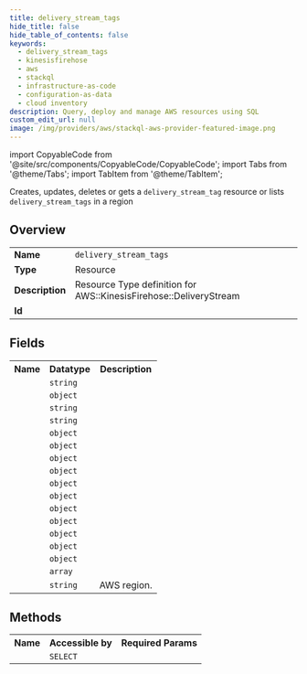 ```yaml
---
title: delivery_stream_tags
hide_title: false
hide_table_of_contents: false
keywords:
  - delivery_stream_tags
  - kinesisfirehose
  - aws
  - stackql
  - infrastructure-as-code
  - configuration-as-data
  - cloud inventory
description: Query, deploy and manage AWS resources using SQL
custom_edit_url: null
image: /img/providers/aws/stackql-aws-provider-featured-image.png
---
```


import CopyableCode from '@site/src/components/CopyableCode/CopyableCode';
import Tabs from '@theme/Tabs';
import TabItem from '@theme/TabItem';

Creates, updates, deletes or gets a <code>delivery_stream_tag</code> resource or lists <code>delivery_stream_tags</code> in a region

## Overview
<table><tbody>
<tr><td><b>Name</b></td><td><code>delivery_stream_tags</code></td></tr>
<tr><td><b>Type</b></td><td>Resource</td></tr>
<tr><td><b>Description</b></td><td>Resource Type definition for AWS::KinesisFirehose::DeliveryStream</td></tr>
<tr><td><b>Id</b></td><td><CopyableCode code="aws.kinesisfirehose.delivery_stream_tags" /></td></tr>
</tbody></table>

## Fields
<table><tbody><tr><th>Name</th><th>Datatype</th><th>Description</th></tr><tr><td><CopyableCode code="arn" /></td><td><code>string</code></td><td></td></tr>
<tr><td><CopyableCode code="delivery_stream_encryption_configuration_input" /></td><td><code>object</code></td><td></td></tr>
<tr><td><CopyableCode code="delivery_stream_name" /></td><td><code>string</code></td><td></td></tr>
<tr><td><CopyableCode code="delivery_stream_type" /></td><td><code>string</code></td><td></td></tr>
<tr><td><CopyableCode code="elasticsearch_destination_configuration" /></td><td><code>object</code></td><td></td></tr>
<tr><td><CopyableCode code="amazonopensearchservice_destination_configuration" /></td><td><code>object</code></td><td></td></tr>
<tr><td><CopyableCode code="amazon_open_search_serverless_destination_configuration" /></td><td><code>object</code></td><td></td></tr>
<tr><td><CopyableCode code="extended_s3_destination_configuration" /></td><td><code>object</code></td><td></td></tr>
<tr><td><CopyableCode code="kinesis_stream_source_configuration" /></td><td><code>object</code></td><td></td></tr>
<tr><td><CopyableCode code="msk_source_configuration" /></td><td><code>object</code></td><td></td></tr>
<tr><td><CopyableCode code="redshift_destination_configuration" /></td><td><code>object</code></td><td></td></tr>
<tr><td><CopyableCode code="s3_destination_configuration" /></td><td><code>object</code></td><td></td></tr>
<tr><td><CopyableCode code="splunk_destination_configuration" /></td><td><code>object</code></td><td></td></tr>
<tr><td><CopyableCode code="http_endpoint_destination_configuration" /></td><td><code>object</code></td><td></td></tr>
<tr><td><CopyableCode code="snowflake_destination_configuration" /></td><td><code>object</code></td><td></td></tr>
<tr><td><CopyableCode code="tags" /></td><td><code>array</code></td><td></td></tr>
<tr><td><CopyableCode code="region" /></td><td><code>string</code></td><td>AWS region.</td></tr>
</tbody></table>

## Methods

<table><tbody>
  <tr>
    <th>Name</th>
    <th>Accessible by</th>
    <th>Required Params</th>
  </tr>
  <tr>
    <td><CopyableCode code="view" /></td>
    <td><code>SELECT</code></td>
    <td><CopyableCode code="region" /></td>
  </tr>
</tbody></table>








